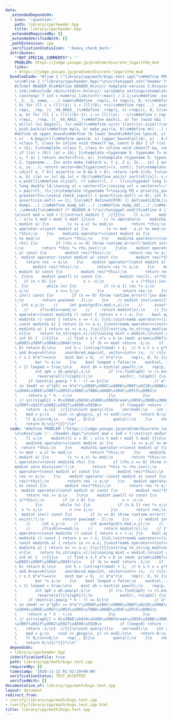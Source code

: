 ```yaml
---
data:
  _extendedDependsOn:
  - icon: ':question:'
    path: library/cpp/header.hpp
    title: library/cpp/header.hpp
  _extendedRequiredBy: []
  _extendedVerifiedWith: []
  _pathExtension: cpp
  _verificationStatusIcon: ':heavy_check_mark:'
  attributes:
    '*NOT_SPECIAL_COMMENTS*': ''
    PROBLEM: https://judge.yosupo.jp/problem/discrete_logarithm_mod
    links:
    - https://judge.yosupo.jp/problem/discrete_logarithm_mod
  bundledCode: "#line 1 \"library/cpp/math/bsgs.test.cpp\"\n#define PROBLEM \"https://judge.yosupo.jp/problem/discrete_logarithm_mod\"\
    \n\n#line 2 \"library/cpp/header.hpp\"\n\n//%snippet.set('header')%\n//%snippet.fold()%\n\
    #ifndef HEADER_H\n#define HEADER_H\n\n// template version 2.0\nusing namespace\
    \ std;\n#include <bits/stdc++.h>\n\n// varibable settings\ntemplate <class T>\
    \ constexpr T inf = numeric_limits<T>::max() / 2.1;\n\n#define _overload3(_1,\
    \ _2, _3, name, ...) name\n#define _rep(i, n) repi(i, 0, n)\n#define repi(i, a,\
    \ b) for (ll i = (ll)(a); i < (ll)(b); ++i)\n#define rep(...) _overload3(__VA_ARGS__,\
    \ repi, _rep, )(__VA_ARGS__)\n#define _rrep(i, n) rrepi(i, 0, n)\n#define rrepi(i,\
    \ a, b) for (ll i = (ll)((b)-1); i >= (ll)(a); --i)\n#define r_rep(...) _overload3(__VA_ARGS__,\
    \ rrepi, _rrep, )(__VA_ARGS__)\n#define each(i, a) for (auto &&i : a)\n#define\
    \ all(x) (x).begin(), (x).end()\n#define sz(x) ((int)(x).size())\n#define pb(a)\
    \ push_back(a)\n#define mp(a, b) make_pair(a, b)\n#define mt(...) make_tuple(__VA_ARGS__)\n\
    #define ub upper_bound\n#define lb lower_bound\n#define lpos(A, x) (lower_bound(all(A),\
    \ x) - A.begin())\n#define upos(A, x) (upper_bound(all(A), x) - A.begin())\ntemplate\
    \ <class T, class U> inline void chmax(T &a, const U &b) { if ((a) < (b)) (a)\
    \ = (b); }\ntemplate <class T, class U> inline void chmin(T &a, const U &b) {\
    \ if ((a) > (b)) (a) = (b); }\ntemplate <typename X, typename T> auto make_table(X\
    \ x, T a) { return vector<T>(x, a); }\ntemplate <typename X, typename Y, typename\
    \ Z, typename... Zs> auto make_table(X x, Y y, Z z, Zs... zs) { auto cont = make_table(y,\
    \ z, zs...); return vector<decltype(cont)>(x, cont); }\n\ntemplate <class T> T\
    \ cdiv(T a, T b){ assert(a >= 0 && b > 0); return (a+b-1)/b; }\n\n#define is_in(x,\
    \ a, b) ((a) <= (x) && (x) < (b))\n#define uni(x) sort(all(x)); x.erase(unique(all(x)),\
    \ x.end())\n#define slice(l, r) substr(l, r - l)\n\ntypedef long long ll;\ntypedef\
    \ long double ld;\nusing vl = vector<ll>;\nusing vvl = vector<vl>;\nusing pll\
    \ = pair<ll, ll>;\n\ntemplate <typename T>\nusing PQ = priority_queue<T, vector<T>,\
    \ greater<T>>;\nvoid check_input() { assert(cin.eof() == 0); int tmp; cin >> tmp;\
    \ assert(cin.eof() == 1); }\n\n#if defined(PCM) || defined(LOCAL)\n#else\n#define\
    \ dump(...) ;\n#define dump_1d(...) ;\n#define dump_2d(...) ;\n#define cerrendl\
    \ ;\n#endif\n\n#endif /* HEADER_H */\n//%snippet.end()%\n#line 4 \"library/cpp/math/bsgs.test.cpp\"\
    \n\nint mod = 1e9 + 7;\nstruct modint {  //{{{\n    ll x;\n    modint(ll x = 0)\
    \ : x((x % mod + mod) % mod) {}\n\n    // ?= operator\n    modint& operator+=(const\
    \ modint a) {\n        (x += a.x) %= mod;\n        return *this;\n    }\n    modint&\
    \ operator-=(const modint a) {\n        (x += mod - a.x) %= mod;\n        return\
    \ *this;\n    }\n    modint& operator*=(const modint a) {\n        (x *= a.x)\
    \ %= mod;\n        return *this;\n    }\n    modint& operator/=(const modint&\
    \ rhs) {\n        if (rhs.x == 0) throw runtime_error(\"modint zero division\"\
    );\n        return *this *= rhs.inv();\n    }\n\n    modint operator+(const modint\
    \ a) const {\n        modint res(*this);\n        return res += a;\n    }\n  \
    \  modint operator-(const modint a) const {\n        modint res(*this);\n    \
    \    return res -= a;\n    }\n    modint operator*(const modint a) const {\n \
    \       modint res(*this);\n        return res *= a;\n    }\n    modint operator/(const\
    \ modint a) const {\n        modint res(*this);\n        return res /= a;\n  \
    \  }\n\n    modint pow(ll n) const {\n        modint res(1), x(*this);\n     \
    \   if (n < 0) {\n            n = -n;\n            x = (*this).inv();\n      \
    \  }\n        while (n) {\n            if (n & 1) res *= x;\n            x *=\
    \ x;\n            n >>= 1;\n        }\n        return res;\n    }\n\n    modint\
    \ inv() const {\n        if (x == 0) throw runtime_error(\"inv does not exist\"\
    );\n        return pow(mod - 2);\n    }\n    // modint inv()const{\n    //   \
    \  int x,y;\n    //     int g=extgcd(v,mod,x,y);\n    //     assert(g==1);\n \
    \   //     if(x<0)x+=mod;\n    //     return modint(x);\n    // }\n\n    bool\
    \ operator<(const modint& r) const { return x < r.x; }\n    bool operator==(const\
    \ modint& r) const { return x == r.x; }\n};\nistream& operator>>(istream& is,\
    \ const modint& a) { return is >> a.x; }\nostream& operator<<(ostream& os, const\
    \ modint& a) { return os << a.x; }\n//}}}\nstring to_string_mod(const modint&\
    \ x){\n    return to_string(x.x);\n}\nusing mint = modint;\n\nint gbsgs(int a,\
    \ int b) {  //{{{\n    // find x s.t a^x = b in (mod: prime\u3067\u3042\u308B\u5FC5\
    \u8981\u306F\u306A\u3044)\n\n    if (b >= mod) return -1;\n    if (1 % mod ==\
    \ b) return 0;\n\n    int h = (int)sqrt(mod) + 1;  // h s.t x = p*h-r (0<=r<h\
    \ and 0<=p<=h)\n\n    unordered_map<int, vector<int>> rs;  // rs[v]: vector of\
    \ r s.t b*a^r==v\n    mint bar = b;  // b*a^r\n    rep(r, 0, h) {\n        rs[bar.x].pb(r);\n\
    \        bar *= a;\n    }\n    bool looped = false;\n    each(el, rs) if (sz(el.second)\
    \ > 1) looped = true;\n\n    mint ah = mint(a).pow(h);\n    rep(p, 1, h + 1) {\n\
    \        int aph = ah.pow(p).x;\n        if (rs.find(aph) != rs.end()) {\n   \
    \         reverse(all(rs[aph]));\n            each(r, rs[aph]) {\n           \
    \     if (mint(a).pow(p * h - r) == b){\n                    // a^(p*h-r) == b\
    \ in (mod) => a^(ph) == b*a^r\u3060\u304C\u9006\u306F\u6210\u308A\u7ACB\u305F\u306A\
    \u3044\u306E\u3067\u3053\u306E\u78BA\u8A8D\u304C\u5FC5\u8981\n               \
    \     return p * h - r;\n                }\n            }\n        }\n       \
    \ // sz(rs[aph]) > 0\u306E\u5834\u5408\u306Fbreak\u3059\u308B\u306E\u3067\u8A08\
    \u7B97\u91CF\u3082\u5927\u4E08\u592B\n        if (looped) return -1;\n    }\n\n\
    \    return -1;\n}  //}}}\n\nint query(){\n    cerrendl;\n    int x,y,p;cin>>x>>y>>p;\n\
    \    mod = p;\n    cout << gbsgs(x, y) << endl;\n\n    return 0;\n}\n\nint main(){/*{{{*/\n\
    \    ll Q;cin>>Q;\n    rep(_, Q){\n        query();\n    }\n    check_input();\n\
    \    return 0;\n}/*}}}*/\n"
  code: "#define PROBLEM \"https://judge.yosupo.jp/problem/discrete_logarithm_mod\"\
    \n\n#include \"../header.hpp\"\n\nint mod = 1e9 + 7;\nstruct modint {  //{{{\n\
    \    ll x;\n    modint(ll x = 0) : x((x % mod + mod) % mod) {}\n\n    // ?= operator\n\
    \    modint& operator+=(const modint a) {\n        (x += a.x) %= mod;\n      \
    \  return *this;\n    }\n    modint& operator-=(const modint a) {\n        (x\
    \ += mod - a.x) %= mod;\n        return *this;\n    }\n    modint& operator*=(const\
    \ modint a) {\n        (x *= a.x) %= mod;\n        return *this;\n    }\n    modint&\
    \ operator/=(const modint& rhs) {\n        if (rhs.x == 0) throw runtime_error(\"\
    modint zero division\");\n        return *this *= rhs.inv();\n    }\n\n    modint\
    \ operator+(const modint a) const {\n        modint res(*this);\n        return\
    \ res += a;\n    }\n    modint operator-(const modint a) const {\n        modint\
    \ res(*this);\n        return res -= a;\n    }\n    modint operator*(const modint\
    \ a) const {\n        modint res(*this);\n        return res *= a;\n    }\n  \
    \  modint operator/(const modint a) const {\n        modint res(*this);\n    \
    \    return res /= a;\n    }\n\n    modint pow(ll n) const {\n        modint res(1),\
    \ x(*this);\n        if (n < 0) {\n            n = -n;\n            x = (*this).inv();\n\
    \        }\n        while (n) {\n            if (n & 1) res *= x;\n          \
    \  x *= x;\n            n >>= 1;\n        }\n        return res;\n    }\n\n  \
    \  modint inv() const {\n        if (x == 0) throw runtime_error(\"inv does not\
    \ exist\");\n        return pow(mod - 2);\n    }\n    // modint inv()const{\n\
    \    //     int x,y;\n    //     int g=extgcd(v,mod,x,y);\n    //     assert(g==1);\n\
    \    //     if(x<0)x+=mod;\n    //     return modint(x);\n    // }\n\n    bool\
    \ operator<(const modint& r) const { return x < r.x; }\n    bool operator==(const\
    \ modint& r) const { return x == r.x; }\n};\nistream& operator>>(istream& is,\
    \ const modint& a) { return is >> a.x; }\nostream& operator<<(ostream& os, const\
    \ modint& a) { return os << a.x; }\n//}}}\nstring to_string_mod(const modint&\
    \ x){\n    return to_string(x.x);\n}\nusing mint = modint;\n\nint gbsgs(int a,\
    \ int b) {  //{{{\n    // find x s.t a^x = b in (mod: prime\u3067\u3042\u308B\u5FC5\
    \u8981\u306F\u306A\u3044)\n\n    if (b >= mod) return -1;\n    if (1 % mod ==\
    \ b) return 0;\n\n    int h = (int)sqrt(mod) + 1;  // h s.t x = p*h-r (0<=r<h\
    \ and 0<=p<=h)\n\n    unordered_map<int, vector<int>> rs;  // rs[v]: vector of\
    \ r s.t b*a^r==v\n    mint bar = b;  // b*a^r\n    rep(r, 0, h) {\n        rs[bar.x].pb(r);\n\
    \        bar *= a;\n    }\n    bool looped = false;\n    each(el, rs) if (sz(el.second)\
    \ > 1) looped = true;\n\n    mint ah = mint(a).pow(h);\n    rep(p, 1, h + 1) {\n\
    \        int aph = ah.pow(p).x;\n        if (rs.find(aph) != rs.end()) {\n   \
    \         reverse(all(rs[aph]));\n            each(r, rs[aph]) {\n           \
    \     if (mint(a).pow(p * h - r) == b){\n                    // a^(p*h-r) == b\
    \ in (mod) => a^(ph) == b*a^r\u3060\u304C\u9006\u306F\u6210\u308A\u7ACB\u305F\u306A\
    \u3044\u306E\u3067\u3053\u306E\u78BA\u8A8D\u304C\u5FC5\u8981\n               \
    \     return p * h - r;\n                }\n            }\n        }\n       \
    \ // sz(rs[aph]) > 0\u306E\u5834\u5408\u306Fbreak\u3059\u308B\u306E\u3067\u8A08\
    \u7B97\u91CF\u3082\u5927\u4E08\u592B\n        if (looped) return -1;\n    }\n\n\
    \    return -1;\n}  //}}}\n\nint query(){\n    cerrendl;\n    int x,y,p;cin>>x>>y>>p;\n\
    \    mod = p;\n    cout << gbsgs(x, y) << endl;\n\n    return 0;\n}\n\nint main(){/*{{{*/\n\
    \    ll Q;cin>>Q;\n    rep(_, Q){\n        query();\n    }\n    check_input();\n\
    \    return 0;\n}/*}}}*/\n"
  dependsOn:
  - library/cpp/header.hpp
  isVerificationFile: true
  path: library/cpp/math/bsgs.test.cpp
  requiredBy: []
  timestamp: '2020-11-12 01:52:19+09:00'
  verificationStatus: TEST_ACCEPTED
  verifiedWith: []
documentation_of: library/cpp/math/bsgs.test.cpp
layout: document
redirect_from:
- /verify/library/cpp/math/bsgs.test.cpp
- /verify/library/cpp/math/bsgs.test.cpp.html
title: library/cpp/math/bsgs.test.cpp
---
```

